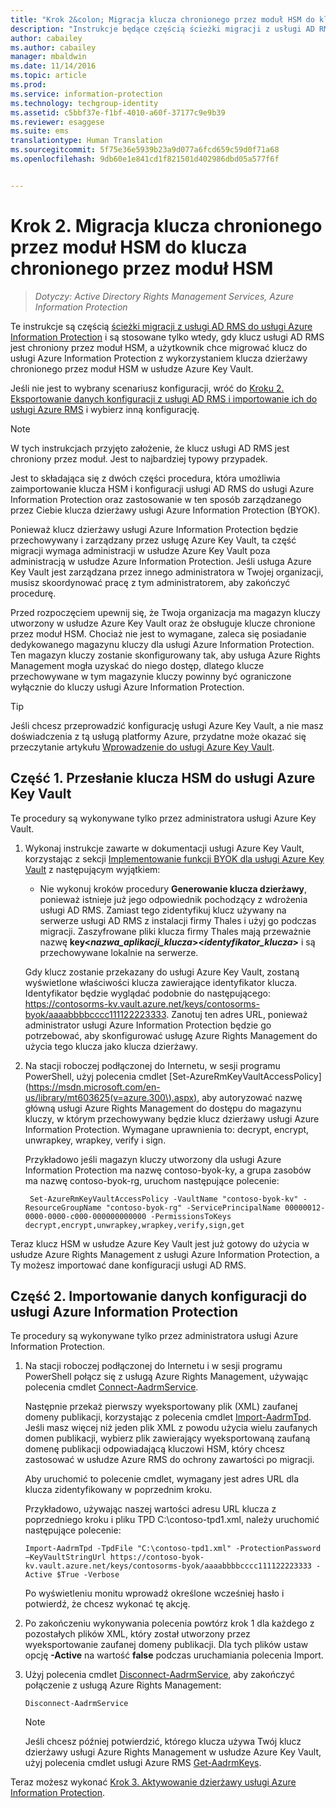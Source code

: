 ```yaml
---
title: "Krok 2&colon; Migracja klucza chronionego przez moduł HSM do klucza chronionego przez moduł HSM | Azure Information Protection"
description: "Instrukcje będące częścią ścieżki migracji z usługi AD RMS do usługi Azure Information Protection, stosowane tylko wtedy, gdy klucz usługi AD RMS jest chroniony przez moduł HSM, a użytkownik chce migrować klucz do usługi Azure Information Protection z wykorzystaniem klucza dzierżawy chronionego przez moduł HSM w usłudze Azure Key Vault."
author: cabailey
ms.author: cabailey
manager: mbaldwin
ms.date: 11/14/2016
ms.topic: article
ms.prod: 
ms.service: information-protection
ms.technology: techgroup-identity
ms.assetid: c5bbf37e-f1bf-4010-a60f-37177c9e9b39
ms.reviewer: esaggese
ms.suite: ems
translationtype: Human Translation
ms.sourcegitcommit: 5f75e36e5939b23a9d077a6fcd659c59d0f71a68
ms.openlocfilehash: 9db60e1e841cd1f821501d402986dbd05a577f6f


---
```


# <a name="step-2-hsm-protected-key-to-hsm-protected-key-migration"></a>Krok 2. Migracja klucza chronionego przez moduł HSM do klucza chronionego przez moduł HSM

>*Dotyczy: Active Directory Rights Management Services, Azure Information Protection*


Te instrukcje są częścią [ścieżki migracji z usługi AD RMS do usługi Azure Information Protection](migrate-from-ad-rms-to-azure-rms.md) i są stosowane tylko wtedy, gdy klucz usługi AD RMS jest chroniony przez moduł HSM, a użytkownik chce migrować klucz do usługi Azure Information Protection z wykorzystaniem klucza dzierżawy chronionego przez moduł HSM w usłudze Azure Key Vault. 

Jeśli nie jest to wybrany scenariusz konfiguracji, wróć do [Kroku 2. Eksportowanie danych konfiguracji z usługi AD RMS i importowanie ich do usługi Azure RMS](migrate-from-ad-rms-phase1.md#step-2-export-configuration-data-from-ad-rms-and-import-it-to-azure-information-protection) i wybierz inną konfigurację.

> [!NOTE]
> W tych instrukcjach przyjęto założenie, że klucz usługi AD RMS jest chroniony przez moduł. Jest to najbardziej typowy przypadek. 

Jest to składająca się z dwóch części procedura, która umożliwia zaimportowanie klucza HSM i konfiguracji usługi AD RMS do usługi Azure Information Protection oraz zastosowanie w ten sposób zarządzanego przez Ciebie klucza dzierżawy usługi Azure Information Protection (BYOK).

Ponieważ klucz dzierżawy usługi Azure Information Protection będzie przechowywany i zarządzany przez usługę Azure Key Vault, ta część migracji wymaga administracji w usłudze Azure Key Vault poza administracją w usłudze Azure Information Protection. Jeśli usługa Azure Key Vault jest zarządzana przez innego administratora w Twojej organizacji, musisz skoordynować pracę z tym administratorem, aby zakończyć procedurę.

Przed rozpoczęciem upewnij się, że Twoja organizacja ma magazyn kluczy utworzony w usłudze Azure Key Vault oraz że obsługuje klucze chronione przez moduł HSM. Chociaż nie jest to wymagane, zaleca się posiadanie dedykowanego magazynu kluczy dla usługi Azure Information Protection. Ten magazyn kluczy zostanie skonfigurowany tak, aby usługa Azure Rights Management mogła uzyskać do niego dostęp, dlatego klucze przechowywane w tym magazynie kluczy powinny być ograniczone wyłącznie do kluczy usługi Azure Information Protection.


> [!TIP]
> Jeśli chcesz przeprowadzić konfigurację usługi Azure Key Vault, a nie masz doświadczenia z tą usługą platformy Azure, przydatne może okazać się przeczytanie artykułu [Wprowadzenie do usługi Azure Key Vault](https://azure.microsoft.com/documentation/articles/key-vault-get-started/). 


## <a name="part-1-transfer-your-hsm-key-to-azure-key-vault"></a>Część 1. Przesłanie klucza HSM do usługi Azure Key Vault

Te procedury są wykonywane tylko przez administratora usługi Azure Key Vault.

1.  Wykonaj instrukcje zawarte w dokumentacji usługi Azure Key Vault, korzystając z sekcji [Implementowanie funkcji BYOK dla usługi Azure Key Vault](https://azure.microsoft.com/documentation/articles/key-vault-hsm-protected-keys/#implementing-bring-your-own-key-byok-for-azure-key-vault) z następującym wyjątkiem:

    - Nie wykonuj kroków procedury **Generowanie klucza dzierżawy**, ponieważ istnieje już jego odpowiednik pochodzący z wdrożenia usługi AD RMS. Zamiast tego zidentyfikuj klucz używany na serwerze usługi AD RMS z instalacji firmy Thales i użyj go podczas migracji. Zaszyfrowane pliki klucza firmy Thales mają przeważnie nazwę **key<*nazwa_aplikacji_klucza*><*identyfikator_klucza*>** i są przechowywane lokalnie na serwerze.

    Gdy klucz zostanie przekazany do usługi Azure Key Vault, zostaną wyświetlone właściwości klucza zawierające identyfikator klucza. Identyfikator będzie wyglądać podobnie do następującego: https://contosorms-kv.vault.azure.net/keys/contosorms-byok/aaaabbbbcccc111122223333. Zanotuj ten adres URL, ponieważ administrator usługi Azure Information Protection będzie go potrzebować, aby skonfigurować usługę Azure Rights Management do użycia tego klucza jako klucza dzierżawy.

2. Na stacji roboczej podłączonej do Internetu, w sesji programu PowerShell, użyj polecenia cmdlet [Set-AzureRmKeyVaultAccessPolicy](https://msdn.microsoft.com/en-us/library/mt603625(v=azure.300\).aspx), aby autoryzować nazwę główną usługi Azure Rights Management do dostępu do magazynu kluczy, w którym przechowywany będzie klucz dzierżawy usługi Azure Information Protection. Wymagane uprawnienia to: decrypt, encrypt, unwrapkey, wrapkey, verify i sign.
    
    Przykładowo jeśli magazyn kluczy utworzony dla usługi Azure Information Protection ma nazwę contoso-byok-ky, a grupa zasobów ma nazwę contoso-byok-rg, uruchom następujące polecenie:
    
        Set-AzureRmKeyVaultAccessPolicy -VaultName "contoso-byok-kv" -ResourceGroupName "contoso-byok-rg" -ServicePrincipalName 00000012-0000-0000-c000-000000000000 -PermissionsToKeys decrypt,encrypt,unwrapkey,wrapkey,verify,sign,get


Teraz klucz HSM w usłudze Azure Key Vault jest już gotowy do użycia w usłudze Azure Rights Management z usługi Azure Information Protection, a Ty możesz importować dane konfiguracji usługi AD RMS.

## <a name="part-2-import-the-configuration-data-to-azure-information-protection"></a>Część 2. Importowanie danych konfiguracji do usługi Azure Information Protection

Te procedury są wykonywane tylko przez administratora usługi Azure Information Protection.

1.  Na stacji roboczej podłączonej do Internetu i w sesji programu PowerShell połącz się z usługą Azure Rights Management, używając polecenia cmdlet [Connect-AadrmService](https://msdn.microsoft.com/library/dn629415.aspx).
    
    Następnie przekaż pierwszy wyeksportowany plik (XML) zaufanej domeny publikacji, korzystając z polecenia cmdlet [Import-AadrmTpd](https://msdn.microsoft.com/library/dn857523.aspx). Jeśli masz więcej niż jeden plik XML z powodu użycia wielu zaufanych domen publikacji, wybierz plik zawierający wyeksportowaną zaufaną domenę publikacji odpowiadającą kluczowi HSM, który chcesz zastosować w usłudze Azure RMS do ochrony zawartości po migracji. 
    
    Aby uruchomić to polecenie cmdlet, wymagany jest adres URL dla klucza zidentyfikowany w poprzednim kroku.
    
    Przykładowo, używając naszej wartości adresu URL klucza z poprzedniego kroku i pliku TPD C:\contoso-tpd1.xml, należy uruchomić następujące polecenie:
    
    ```
    Import-AadrmTpd -TpdFile "C:\contoso-tpd1.xml" -ProtectionPassword –KeyVaultStringUrl https://contoso-byok-kv.vault.azure.net/keys/contosorms-byok/aaaabbbbcccc111122223333 -Active $True -Verbose
    ```
    
    Po wyświetleniu monitu wprowadź określone wcześniej hasło i potwierdź, że chcesz wykonać tę akcję.

2.  Po zakończeniu wykonywania polecenia powtórz krok 1 dla każdego z pozostałych plików XML, który został utworzony przez wyeksportowanie zaufanej domeny publikacji. Dla tych plików ustaw opcję **-Active** na wartość **false** podczas uruchamiania polecenia Import.  

3.  Użyj polecenia cmdlet [Disconnect-AadrmService](https://msdn.microsoft.com/library/azure/dn629416.aspx), aby zakończyć połączenie z usługą Azure Rights Management:

    ```
    Disconnect-AadrmService
    ```

    > [!NOTE]
    > Jeśli chcesz później potwierdzić, którego klucza używa Twój klucz dzierżawy usługi Azure Rights Management w usłudze Azure Key Vault, użyj polecenia cmdlet usługi Azure RMS [Get-AadrmKeys](https://msdn.microsoft.com/library/dn629420.aspx).

Teraz możesz wykonać [Krok 3. Aktywowanie dzierżawy usługi Azure Information Protection](migrate-from-ad-rms-phase1.md#step-3-activate-your-azure-information-protection-tenant).




<!--HONumber=Nov16_HO2-->


